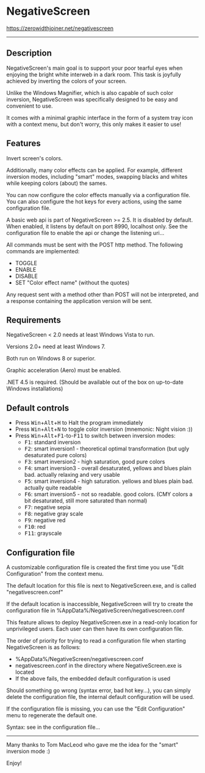 # NegativeScreen #

https://zerowidthjoiner.net/negativescreen

***

## Description

NegativeScreen's main goal is to support your poor tearful eyes when enjoying the bright white interweb in a dark room.
This task is joyfully achieved by inverting the colors of your screen.

Unlike the Windows Magnifier, which is also capable of such color inversion,
NegativeScreen was specifically designed to be easy and convenient to use.

It comes with a minimal graphic interface in the form of a system tray icon with a context menu,
but don't worry, this only makes it easier to use!


## Features

Invert screen's colors.

Additionally, many color effects can be applied.
For example, different inversion modes, including "smart" modes,
swapping blacks and whites while keeping colors (about) the sames.

You can now configure the color effects manually via a configuration file.
You can also configure the hot keys for every actions, using the same configuration file.

A basic web api is part of NegativeScreen >= 2.5.
It is disabled by default. When enabled, it listens by default on port 8990, localhost only.
See the configuration file to enable the api or change the listening uri...

All commands must be sent with the POST http method.
The following commands are implemented:
- TOGGLE
- ENABLE
- DISABLE
- SET "Color effect name" (without the quotes)

Any request sent with a method other than POST will not be interpreted,
and a response containing the application version will be sent.


## Requirements

NegativeScreen < 2.0 needs at least Windows Vista to run.

Versions 2.0+ need at least Windows 7.

Both run on Windows 8 or superior.

Graphic acceleration (Aero) must be enabled.

.NET 4.5 is required. (Should be available out of the box on up-to-date Windows installations)


## Default controls

- Press <kbd>Win</kbd>+<kbd>Alt</kbd>+<kbd>H</kbd> to Halt the program immediately
- Press <kbd>Win</kbd>+<kbd>Alt</kbd>+<kbd>N</kbd> to toggle color inversion (mnemonic: Night vision :))
- Press <kbd>Win</kbd>+<kbd>Alt</kbd>+<kbd>F1</kbd>-to-<kbd>F11</kbd> to switch between inversion modes:
	* <kbd>F1</kbd>: standard inversion
	* <kbd>F2</kbd>: smart inversion1 - theoretical optimal transformation (but ugly desaturated pure colors)
	* <kbd>F3</kbd>: smart inversion2 - high saturation, good pure colors
	* <kbd>F4</kbd>: smart inversion3 - overall desaturated, yellows and blues plain bad. actually relaxing and very usable
	* <kbd>F5</kbd>: smart inversion4 - high saturation. yellows and blues  plain bad. actually quite readable
	* <kbd>F6</kbd>: smart inversion5 - not so readable. good colors. (CMY colors a bit desaturated, still more saturated than normal)
	* <kbd>F7</kbd>: negative sepia
	* <kbd>F8</kbd>: negative gray scale
	* <kbd>F9</kbd>: negative red
	* <kbd>F10</kbd>: red
	* <kbd>F11</kbd>: grayscale


## Configuration file

A customizable configuration file is created the first time you use "Edit Configuration" from the context menu.

The default location for this file is next to NegativeScreen.exe, and is called "negativescreen.conf"

If the default location is inaccessible,
NegativeScreen will try to create the configuration file in %AppData%/NegativeScreen/negativescreen.conf

This feature allows to deploy NegativeScreen.exe in a read-only location for unprivileged users.
Each user can then have its own configuration file.

The order of priority for trying to read a configuration file when starting NegativeScreen is as follows:
- %AppData%/NegativeScreen/negativescreen.conf
- negativescreen.conf in the directory where NegativeScreen.exe is located
- If the above fails, the embedded default configuration is used

Should something go wrong (syntax error, bad hot key...), you can simply delete the configuration file,
the internal default configuration will be used.

If the configuration file is missing, you can use the "Edit Configuration" menu to regenerate the default one.

Syntax: see in the configuration file...


***

Many thanks to Tom MacLeod who gave me the idea for the "smart" inversion mode :)


Enjoy!
